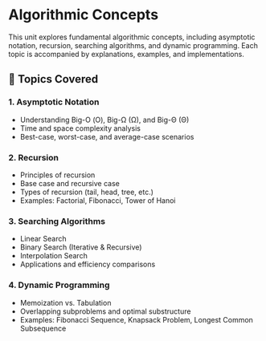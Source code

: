 # Algorithmic Concepts

This unit explores fundamental algorithmic concepts, including asymptotic notation, recursion, searching algorithms, and dynamic programming. Each topic is accompanied by explanations, examples, and implementations.

## 📘 Topics Covered

### 1. **Asymptotic Notation**

- Understanding Big-O (Ο), Big-Ω (Ω), and Big-Θ (Θ)
- Time and space complexity analysis
- Best-case, worst-case, and average-case scenarios

### 2. **Recursion**

- Principles of recursion
- Base case and recursive case
- Types of recursion (tail, head, tree, etc.)
- Examples: Factorial, Fibonacci, Tower of Hanoi

### 3. **Searching Algorithms**

- Linear Search
- Binary Search (Iterative & Recursive)
- Interpolation Search
- Applications and efficiency comparisons

### 4. **Dynamic Programming**

- Memoization vs. Tabulation
- Overlapping subproblems and optimal substructure
- Examples: Fibonacci Sequence, Knapsack Problem, Longest Common Subsequence
